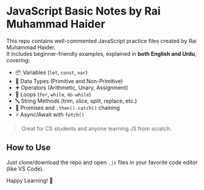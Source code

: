 # JavaScript Basic Notes by Rai Muhammad Haider

This repo contains well-commented JavaScript practice files created by Rai Muhammad Haider.  
It includes beginner-friendly examples, explained in **both English and Urdu**, covering:

- 📦 Variables (`let`, `const`, `var`)
- 🔢 Data Types (Primitive and Non-Primitive)
- ➕ Operators (Arithmetic, Unary, Assignment)
- 🔁 Loops (`for`, `while`, `do-while`)
- 🔤 String Methods (trim, slice, split, replace, etc.)
- 🔄 Promises and `.then().catch()` chaining
- ⚡ Async/Await with `fetch()`
  
> Great for CS students and anyone learning JS from scratch.

## How to Use

Just clone/download the repo and open `.js` files in your favorite code editor (like VS Code).

Happy Learning! 🎉
